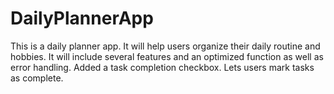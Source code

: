 # DailyPlannerApp
This is a daily planner app. It will help users organize their daily routine and hobbies. It will include several features and an optimized function as well as error handling. Added a task completion checkbox. Lets users mark tasks as complete. 
